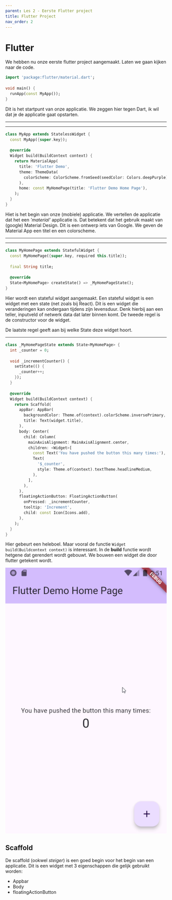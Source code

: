 ```yaml
---
parent: Les 2 - Eerste Flutter project
title: Flutter Project
nav_order: 2
---
```


# Flutter

We hebben nu onze eerste flutter project aangemaakt. Laten we gaan kijken naar de code. 


```dart
import 'package:flutter/material.dart';

void main() {
  runApp(const MyApp());
}
```

Dit is het startpunt van onze applicatie. We zeggen hier tegen Dart, ik wil dat je de applicatie gaat opstarten. 

---
---

```dart
class MyApp extends StatelessWidget {
  const MyApp({super.key});

  @override
  Widget build(BuildContext context) {
    return MaterialApp(
      title: 'Flutter Demo',
      theme: ThemeData(
        colorScheme: ColorScheme.fromSeed(seedColor: Colors.deepPurple),
      ),
      home: const MyHomePage(title: 'Flutter Demo Home Page'),
    );
  }
}
```
Hiet is het begin van onze (mobiele) applicatie. 
We vertellen de applicatie dat het een *'material'* applicatie is. Dat betekent dat het gebruik maakt van (google) Material Design. Dit is een ontwerp iets van Google. 
We geven de Material App een titel en een colorscheme. 

---
---


```dart
class MyHomePage extends StatefulWidget {
  const MyHomePage({super.key, required this.title});

  final String title;

  @override
  State<MyHomePage> createState() => _MyHomePageState();
}
```
Hier wordt een stateful widget aangemaakt. Een stateful widget is een widget met een state (net zoals bij React). Dit is een widget die veranderingen kan ondergaan tijdens zijn levensduur. Denk hierbij aan een teller, inputveld of netwerk data dat later binnen komt.
De tweede regel is de constructor voor de widget. 

De laatste regel geeft aan bij welke State deze widget hoort.

---

```dart
class _MyHomePageState extends State<MyHomePage> {
  int _counter = 0;

  void _incrementCounter() {
    setState(() {
      _counter++;
    });
  }

  @override
  Widget build(BuildContext context) {
    return Scaffold(
      appBar: AppBar(
        backgroundColor: Theme.of(context).colorScheme.inversePrimary,
        title: Text(widget.title),
      ),
      body: Center(
        child: Column(
          mainAxisAlignment: MainAxisAlignment.center,
          children: <Widget>[
            const Text('You have pushed the button this many times:'),
            Text(
              '$_counter',
              style: Theme.of(context).textTheme.headlineMedium,
            ),
          ],
        ),
      ),
      floatingActionButton: FloatingActionButton(
        onPressed: _incrementCounter,
        tooltip: 'Increment',
        child: const Icon(Icons.add),
      ),
    );
  }
}

```

Hier gebeurt een heleboel. Maar vooral de functie `Widget build(Buildcontext context)` is interessant. In de **build** functie wordt hetgene dat gerendert wordt gebouwt. We bouwen een widget die door flutter getekent wordt.

![](./../images/fluter_app.png)

## Scaffold
De scaffold (ookwel *steiger*) is een goed begin voor het begin van een applicatie. Dit is een widget met 3 eigenschappen die gelijk gebruikt worden:
* Appbar
* Body
* floatingActionButton
